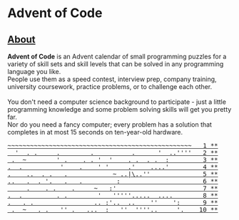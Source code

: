 # Advent of Code

## [About](https://adventofcode.com/2021/about)

**Advent of Code** is an Advent calendar of small programming puzzles for a variety of skill sets and skill levels that can be solved in any programming language you like.<br />
People use them as a speed contest, interview prep, company training, university coursework, practice problems, or to challenge each other.<br />
<br />
You don't need a computer science background to participate - just a little programming knowledge and some problem solving skills will get you pretty far.<br />
Nor do you need a fancy computer; every problem has a solution that completes in at most 15 seconds on ten-year-old hardware.

<pre>
<a href="https://adventofcode.com/2021/day/1">~~~~~~~~~~~~~~~~~~~~~~~~~~~~~~~~~~~~~~~~~~~~~~~~~   1 **</a>
<a href="https://adventofcode.com/2021/day/2">  '  . .     .        .          .      '  ..''''   2 **</a>
<a href="https://adventofcode.com/2021/day/3"> .  ~        ' .    . . '  '    . .  . .  :         3 **</a>
<a href="https://adventofcode.com/2021/day/4">.  .          '    .    ' '     .'    ....'         4 **</a>
<a href="https://adventofcode.com/2021/day/5">.    ..  . .   .            ~ ..|\..''              5 **</a>
<a href="https://adventofcode.com/2021/day/6">..   .  . '.   .   .         :                      6 **</a>
<a href="https://adventofcode.com/2021/day/7">     .    . .    .     ~   :'                       7 **</a>
<a href="https://adventofcode.com/2021/day/8">.  .         . .        '   '''''.....  ....        8 **</a>
<a href="https://adventofcode.com/2021/day/9">.   . .                .. :'..  ..    ''    ':      9 **</a>
<a href="https://adventofcode.com/2021/day/10"> .  ~   . .   '' .   ...  :   ''  ''''..     '.    10 **</a>
</pre>
